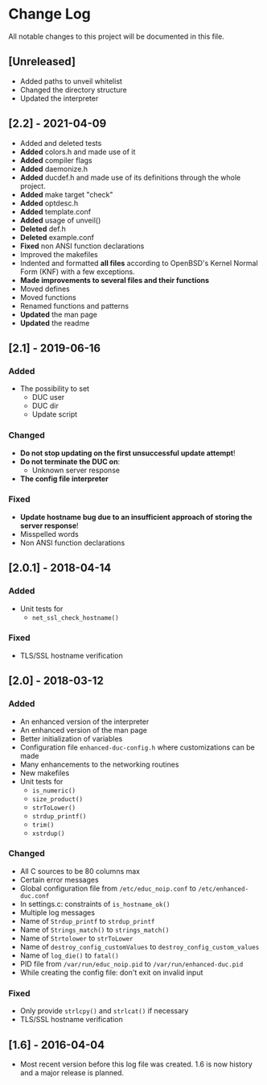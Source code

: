 # Change Log #
All notable changes to this project will be documented in this file.

## [Unreleased] ##
- Added paths to unveil whitelist
- Changed the directory structure
- Updated the interpreter

## [2.2] - 2021-04-09 ##
- Added and deleted tests
- **Added** colors.h and made use of it
- **Added** compiler flags
- **Added** daemonize.h
- **Added** ducdef.h and made use of its definitions through the whole
  project.
- **Added** make target "check"
- **Added** optdesc.h
- **Added** template.conf
- **Added** usage of unveil()
- **Deleted** def.h
- **Deleted** example.conf
- **Fixed** non ANSI function declarations
- Improved the makefiles
- Indented and formatted **all files** according to OpenBSD's Kernel
  Normal Form (KNF) with a few exceptions.
- **Made improvements to several files and their functions**
- Moved defines
- Moved functions
- Renamed functions and patterns
- **Updated** the man page
- **Updated** the readme

## [2.1] - 2019-06-16 ##
### Added ###
- The possibility to set
  - DUC user
  - DUC dir
  - Update script

### Changed ###
- **Do not stop updating on the first unsuccessful update attempt**!
- **Do not terminate the DUC on**:
  - Unknown server response
- **The config file interpreter**

### Fixed ###
- **Update hostname bug due to an insufficient approach of storing the
  server response**!
- Misspelled words
- Non ANSI function declarations

## [2.0.1] - 2018-04-14 ##
### Added ###
- Unit tests for
  - `net_ssl_check_hostname()`

### Fixed ###
- TLS/SSL hostname verification

## [2.0] - 2018-03-12 ##
### Added ###
- An enhanced version of the interpreter
- An enhanced version of the man page
- Better initialization of variables
- Configuration file `enhanced-duc-config.h` where customizations can be made
- Many enhancements to the networking routines
- New makefiles
- Unit tests for
  - `is_numeric()`
  - `size_product()`
  - `strToLower()`
  - `strdup_printf()`
  - `trim()`
  - `xstrdup()`

### Changed ###
- All C sources to be 80 columns max
- Certain error messages
- Global configuration file from `/etc/educ_noip.conf` to `/etc/enhanced-duc.conf`
- In settings.c: constraints of `is_hostname_ok()`
- Multiple log messages
- Name of `Strdup_printf` to `strdup_printf`
- Name of `Strings_match()` to `strings_match()`
- Name of `Strtolower` to `strToLower`
- Name of `destroy_config_customValues` to `destroy_config_custom_values`
- Name of `log_die()` to `fatal()`
- PID file from `/var/run/educ_noip.pid` to `/var/run/enhanced-duc.pid`
- While creating the config file: don't exit on invalid input

### Fixed ###
- Only provide `strlcpy()` and `strlcat()` if necessary
- TLS/SSL hostname verification

## [1.6] - 2016-04-04 ##
- Most recent version before this log file was created. 1.6 is now
  history and a major release is planned.
